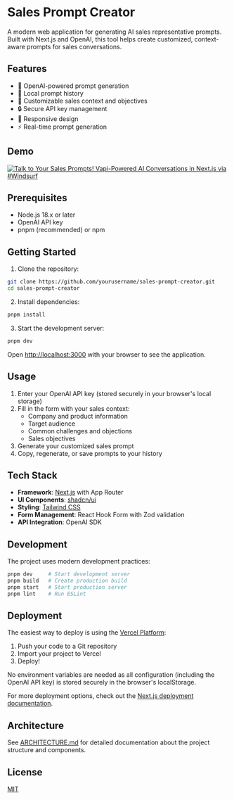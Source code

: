 # Sales Prompt Creator

A modern web application for generating AI sales representative prompts. Built with Next.js and OpenAI, this tool helps create customized, context-aware prompts for sales conversations.

## Features

- 🤖 OpenAI-powered prompt generation
- 💾 Local prompt history
- 🎯 Customizable sales context and objectives
- 🔒 Secure API key management
- 📱 Responsive design
- ⚡ Real-time prompt generation

## Demo

[![Talk to Your Sales Prompts! Vapi-Powered AI Conversations in Next.js via #Windsurf](https://img.youtube.com/vi/Q1sEkoNmpkk/maxresdefault.jpg)](https://www.youtube.com/watch?v=Q1sEkoNmpkk)

## Prerequisites

- Node.js 18.x or later
- OpenAI API key
- pnpm (recommended) or npm

## Getting Started

1. Clone the repository:
```bash
git clone https://github.com/yourusername/sales-prompt-creator.git
cd sales-prompt-creator
```

2. Install dependencies:
```bash
pnpm install
```

3. Start the development server:
```bash
pnpm dev
```

Open [http://localhost:3000](http://localhost:3000) with your browser to see the application.

## Usage

1. Enter your OpenAI API key (stored securely in your browser's local storage)
2. Fill in the form with your sales context:
   - Company and product information
   - Target audience
   - Common challenges and objections
   - Sales objectives
3. Generate your customized sales prompt
4. Copy, regenerate, or save prompts to your history

## Tech Stack

- **Framework**: [Next.js](https://nextjs.org) with App Router
- **UI Components**: [shadcn/ui](https://ui.shadcn.com/)
- **Styling**: [Tailwind CSS](https://tailwindcss.com)
- **Form Management**: React Hook Form with Zod validation
- **API Integration**: OpenAI SDK

## Development

The project uses modern development practices:

```bash
pnpm dev     # Start development server
pnpm build   # Create production build
pnpm start   # Start production server
pnpm lint    # Run ESLint
```

## Deployment

The easiest way to deploy is using the [Vercel Platform](https://vercel.com/new):

1. Push your code to a Git repository
2. Import your project to Vercel
3. Deploy!

No environment variables are needed as all configuration (including the OpenAI API key) is stored securely in the browser's localStorage.

For more deployment options, check out the [Next.js deployment documentation](https://nextjs.org/docs/app/building-your-application/deploying).

## Architecture

See [ARCHITECTURE.md](docs/ARCHITECTURE.md) for detailed documentation about the project structure and components.

## License

[MIT](LICENSE)
